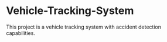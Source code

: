 # Vehicle-Tracking-System
This project is a vehicle tracking system with accident detection capabilities. 
